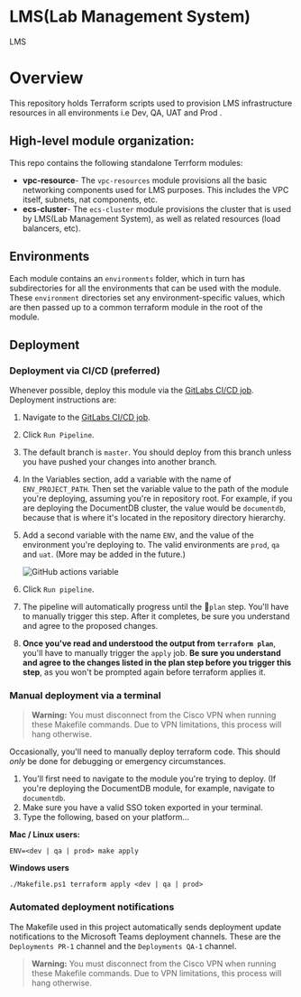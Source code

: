 # LMS(Lab Management System)
LMS

# Overview

This repository holds Terraform scripts used to provision LMS infrastructure resources in all environments i.e Dev, QA, UAT and Prod .

## High-level module organization:

This repo contains the following standalone Terrform modules:

- **vpc-resource**- The `vpc-resources` module provisions all the basic networking components used for LMS purposes. This includes the VPC itself, subnets, nat components, etc.
- **ecs-cluster**- The `ecs-cluster` module provisions the cluster that is used by LMS(Lab Management System), as well as related resources (load balancers, etc).

## Environments

Each module contains an `environments` folder, which in turn has subdirectories for all the environments that can be used with the module. These `environment` directories set any environment-specific values, which are then passed up to a common terraform module in the root of the module.

## Deployment

### Deployment via CI/CD (preferred)

Whenever possible, deploy this module via the [GitLabs CI/CD job](http://gl-gitlablv01/infrastructure/LMS/-/pipelines). Deployment instructions are:

1. Navigate to the [GitLabs CI/CD job](http://gl-gitlablv01/infrastructure/LMS/-/pipelines).
2. Click `Run Pipeline`.
3. The default branch is `master`. You should deploy from this branch unless you have pushed your changes into another branch.
4. In the Variables section, add a variable with the name of `ENV_PROJECT_PATH`. Then set the variable value to the path of the module you're deploying, assuming you're in repository root. For example, if you are deploying the DocumentDB cluster, the value would be `documentdb`, because that is where it's located in the repository directory hierarchy.
5. Add a second variable with the name `ENV`, and the value of the environment you're deploying to. The valid environments are `prod`, `qa` and `uat`. (More may be added in the future.)

	![GitHub actions variable](./img/github_actions.jpg)

6. Click `Run pipeline`.
7. The pipeline will automatically progress until the `plan` step.  You'll have to manually trigger this step. After it completes, be sure you understand and agree to the proposed changes.
8. **Once you've read and understood the output from `terraform plan`**, you'll have to manually trigger the `apply` job. **Be sure you understand and agree to the changes listed in the plan step before you trigger this step**, as you won't be prompted again before terraform applies it.

### Manual deployment via a terminal

> **Warning:** 
> You must disconnect from the Cisco VPN when running these Makefile commands. Due to VPN limitations, this process will hang otherwise.
	
Occasionally, you'll need to manually deploy terraform code. This should *only* be done for debugging or emergency circumstances.

1. You'll first need to navigate to the module you're trying to deploy. (If you're deploying the DocumentDB module, for example, navigate to `documentdb`.
2. Make sure you have a valid SSO token exported in your terminal.
3. Type the following, based on your platform...

**Mac / Linux users:**
	
	ENV=<dev | qa | prod> make apply
	
	
**Windows users**
	
	
	./Makefile.ps1 terraform apply <dev | qa | prod>
		

### Automated deployment notifications

The Makefile used in this project automatically sends deployment update notifications to the Microsoft Teams deployment channels. These are the `Deployments PR-1` channel and the `Deployments QA-1` channel.

> **Warning:** 
> You must disconnect from the Cisco VPN when running these Makefile commands. Due to VPN limitations, this process will hang otherwise.

